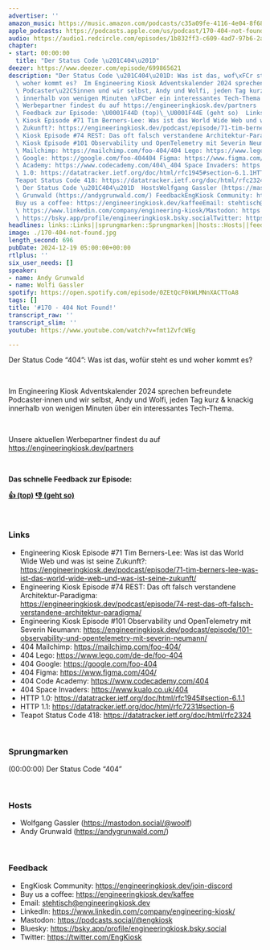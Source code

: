 ```yaml
---
advertiser: ''
amazon_music: https://music.amazon.com/podcasts/c35a09fe-4116-4e04-8f68-77d61b112e46/episodes/1e2a6774-eba7-423d-aaa9-3d3078f4b434/engineering-kiosk-170---404-not-found
apple_podcasts: https://podcasts.apple.com/us/podcast/170-404-not-found/id1603082924?i=1000680921696&uo=4
audio: https://audio1.redcircle.com/episodes/1b832ff3-c609-4ad7-97b6-2a6bd901b424/stream.mp3
chapter:
- start: 00:00:00
  title: "Der Status Code \u201C404\u201D"
deezer: https://www.deezer.com/episode/699865621
description: "Der Status Code \u201C404\u201D: Was ist das, wof\xFCr steht es und\
  \ woher kommt es?  Im Engineering Kiosk Adventskalender 2024 sprechen befreundete\
  \ Podcaster\u22C5innen und wir selbst, Andy und Wolfi, jeden Tag kurz & knackig\
  \ innerhalb von wenigen Minuten \xFCber ein interessantes Tech-Thema.  Unsere aktuellen\
  \ Werbepartner findest du auf https://engineeringkiosk.dev/partners  Das schnelle\
  \ Feedback zur Episode: \U0001F44D (top)\_\U0001F44E (geht so)  LinksEngineering\
  \ Kiosk Episode #71 Tim Berners-Lee: Was ist das World Wide Web und was ist seine\
  \ Zukunft?: https://engineeringkiosk.dev/podcast/episode/71-tim-berners-lee-was-ist-das-world-wide-web-und-was-ist-seine-zukunft/Engineering\
  \ Kiosk Episode #74 REST: Das oft falsch verstandene Architektur-Paradigma: https://engineeringkiosk.dev/podcast/episode/74-rest-das-oft-falsch-verstandene-architektur-paradigma/Engineering\
  \ Kiosk Episode #101 Observability und OpenTelemetry mit Severin Neumann: https://engineeringkiosk.dev/podcast/episode/101-observability-und-opentelemetry-mit-severin-neumann/404\
  \ Mailchimp: https://mailchimp.com/foo-404/404 Lego: https://www.lego.com/de-de/foo-404404\
  \ Google: https://google.com/foo-404404 Figma: https://www.figma.com/404/\_404 Code\
  \ Academy: https://www.codecademy.com/404\_404 Space Invaders: https://www.kualo.co.uk/404HTTP\
  \ 1.0: https://datatracker.ietf.org/doc/html/rfc1945#section-6.1.1HTTP 1.1: https://datatracker.ietf.org/doc/html/rfc7231#section-6\_\
  Teapot Status Code 418: https://datatracker.ietf.org/doc/html/rfc2324\_ Sprungmarken(00:00:00)\
  \ Der Status Code \u201C404\u201D  HostsWolfgang Gassler (https://mastodon.social/@woolf)Andy\
  \ Grunwald (https://andygrunwald.com/) FeedbackEngKiosk Community: https://engineeringkiosk.dev/join-discord\_\
  Buy us a coffee: https://engineeringkiosk.dev/kaffeeEmail: stehtisch@engineeringkiosk.devLinkedIn:\
  \ https://www.linkedin.com/company/engineering-kiosk/Mastodon: https://podcasts.social/@engkioskBluesky:\
  \ https://bsky.app/profile/engineeringkiosk.bsky.socialTwitter: https://twitter.com/EngKiosk"
headlines: links::Links||sprungmarken::Sprungmarken||hosts::Hosts||feedback::Feedback
image: ./170-404-not-found.jpg
length_second: 696
pubDate: 2024-12-19 05:00:00+00:00
rtlplus: ''
six_user_needs: []
speaker:
- name: Andy Grunwald
- name: Wolfi Gassler
spotify: https://open.spotify.com/episode/0ZEtQcF0kWLMNnXACTToA8
tags: []
title: '#170 - 404 Not Found!'
transcript_raw: ''
transcript_slim: ''
youtube: https://www.youtube.com/watch?v=fmt1ZvfcWEg

---
```

<p>Der Status Code “404”: Was ist das, wofür steht es und woher kommt es?</p><p><br></p><p>Im Engineering Kiosk Adventskalender 2024 sprechen befreundete Podcaster⋅innen und wir selbst, Andy und Wolfi, jeden Tag kurz &amp; knackig innerhalb von wenigen Minuten über ein interessantes Tech-Thema.</p><p><br></p><p>Unsere aktuellen Werbepartner findest du auf <a href="https://engineeringkiosk.dev/partners">https://engineeringkiosk.dev/partners</a></p><p><br></p><p><strong>Das schnelle Feedback zur Episode:</strong></p><p><a href="https://api.openpodcast.dev/feedback/170/upvote" rel="nofollow"><strong>👍 (top)</strong></a><strong> </strong><a href="https://api.openpodcast.dev/feedback/170/downvote" rel="nofollow"><strong>👎 (geht so)</strong></a></p><p><br></p><h3 id="links">Links</h3><ul><li>Engineering Kiosk Episode #71 Tim Berners-Lee: Was ist das World Wide Web und was ist seine Zukunft?: <a href="https://engineeringkiosk.dev/podcast/episode/71-tim-berners-lee-was-ist-das-world-wide-web-und-was-ist-seine-zukunft/">https://engineeringkiosk.dev/podcast/episode/71-tim-berners-lee-was-ist-das-world-wide-web-und-was-ist-seine-zukunft/</a></li><li>Engineering Kiosk Episode #74 REST: Das oft falsch verstandene Architektur-Paradigma: <a href="https://engineeringkiosk.dev/podcast/episode/74-rest-das-oft-falsch-verstandene-architektur-paradigma/">https://engineeringkiosk.dev/podcast/episode/74-rest-das-oft-falsch-verstandene-architektur-paradigma/</a></li><li>Engineering Kiosk Episode #101 Observability und OpenTelemetry mit Severin Neumann: <a href="https://engineeringkiosk.dev/podcast/episode/101-observability-und-opentelemetry-mit-severin-neumann/">https://engineeringkiosk.dev/podcast/episode/101-observability-und-opentelemetry-mit-severin-neumann/</a></li><li>404 Mailchimp: <a href="https://mailchimp.com/foo-404/" rel="nofollow">https://mailchimp.com/foo-404/</a></li><li>404 Lego: <a href="https://www.lego.com/de-de/foo-404" rel="nofollow">https://www.lego.com/de-de/foo-404</a></li><li>404 Google: <a href="https://google.com/foo-404" rel="nofollow">https://google.com/foo-404</a></li><li>404 Figma: <a href="https://www.figma.com/404/" rel="nofollow">https://www.figma.com/404/</a> </li><li>404 Code Academy: <a href="https://www.codecademy.com/404" rel="nofollow">https://www.codecademy.com/404</a> </li><li>404 Space Invaders: <a href="https://www.kualo.co.uk/404" rel="nofollow">https://www.kualo.co.uk/404</a></li><li>HTTP 1.0: <a href="https://datatracker.ietf.org/doc/html/rfc1945#section-6.1.1" rel="nofollow">https://datatracker.ietf.org/doc/html/rfc1945#section-6.1.1</a></li><li>HTTP 1.1: <a href="https://datatracker.ietf.org/doc/html/rfc7231#section-6" rel="nofollow">https://datatracker.ietf.org/doc/html/rfc7231#section-6</a> </li><li>Teapot Status Code 418: <a href="https://datatracker.ietf.org/doc/html/rfc2324" rel="nofollow">https://datatracker.ietf.org/doc/html/rfc2324</a> </li></ul><p><br></p><h3 id="sprungmarken">Sprungmarken</h3><p>(00:00:00) Der Status Code “404”</p><p><br></p><h3 id="hosts">Hosts</h3><ul><li>Wolfgang Gassler (<a href="https://mastodon.social/@woolf" rel="nofollow">https://mastodon.social/@woolf</a>)</li><li>Andy Grunwald (<a href="https://andygrunwald.com/" rel="nofollow">https://andygrunwald.com/</a>)</li></ul><p><br></p><h3 id="feedback">Feedback</h3><ul><li>EngKiosk Community: <a href="https://engineeringkiosk.dev/join-discord">https://engineeringkiosk.dev/join-discord</a> </li><li>Buy us a coffee: <a href="https://engineeringkiosk.dev/kaffee">https://engineeringkiosk.dev/kaffee</a></li><li>Email: <a href="mailto:stehtisch@engineeringkiosk.dev" rel="nofollow">stehtisch@engineeringkiosk.dev</a></li><li>LinkedIn: <a href="https://www.linkedin.com/company/engineering-kiosk/" rel="nofollow">https://www.linkedin.com/company/engineering-kiosk/</a></li><li>Mastodon: <a href="https://podcasts.social/@engkiosk" rel="nofollow">https://podcasts.social/@engkiosk</a></li><li>Bluesky: <a href="https://bsky.app/profile/engineeringkiosk.bsky.social" rel="nofollow">https://bsky.app/profile/engineeringkiosk.bsky.social</a></li><li>Twitter: <a href="https://twitter.com/EngKiosk" rel="nofollow">https://twitter.com/EngKiosk</a></li></ul>